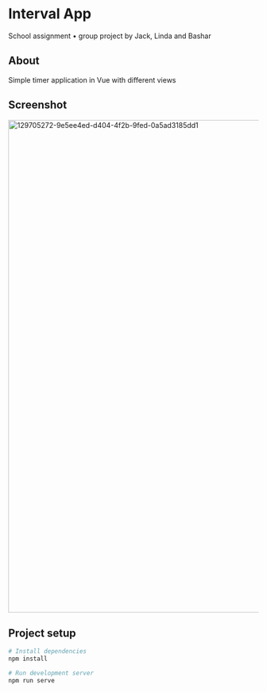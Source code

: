 # Interval App

School assignment • group project by Jack, Linda and Bashar

## About

Simple timer application in Vue with different views

## Screenshot

<img width="992" alt="129705272-9e5ee4ed-d404-4f2b-9fed-0a5ad3185dd1" src="https://user-images.githubusercontent.com/72305598/130810228-a005c659-0d01-4349-98c6-f3d143cda0aa.png">

## Project setup

```bash
# Install dependencies
npm install

# Run development server
npm run serve
```
